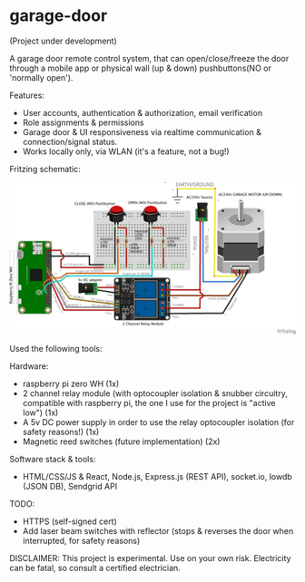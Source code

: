 # garage-door

(Project under development)

A garage door remote control system, that can open/close/freeze the door through a mobile app or physical wall (up & down) pushbuttons(NO or 'normally open').

Features:

- User accounts, authentication & authorization, email verification
- Role assignments & permissions
- Garage door & UI responsiveness via realtime communication & connection/signal status.
- Works locally only, via WLAN (it's a feature, not a bug!)

Fritzing schematic:

![Alt text](fritzing/wiring.png?raw=true "Fritzing Schematic")

Used the following tools:

Hardware:

- raspberry pi zero WH (1x)
- 2 channel relay module (with optocoupler isolation & snubber circuitry, compatible with raspberry pi, the one I use for the project is "active low") (1x)
- A 5v DC power supply in order to use the relay optocoupler isolation (for safety reasons!) (1x)
- Magnetic reed switches (future implementation) (2x)

Software stack & tools:

- HTML/CSS/JS & React, Node.js, Express.js (REST API), socket.io, lowdb (JSON DB), Sendgrid API

TODO:

- HTTPS (self-signed cert)
- Add laser beam switches with reflector (stops & reverses the door when interrupted, for safety reasons)

DISCLAIMER: This project is experimental. Use on your own risk. Electricity can be fatal, so consult a certified electrician.
